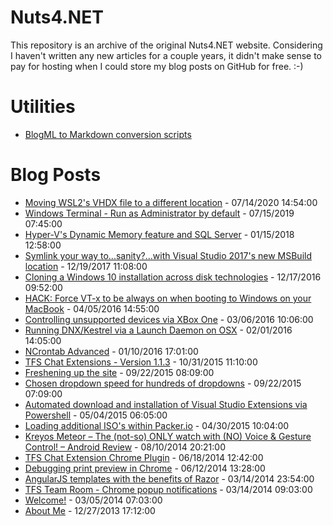 # Nuts4.NET

This repository is an archive of the original Nuts4.NET website.  Considering I haven't written 
any new articles for a couple years, it didn't make sense to pay for hosting when I could store
my blog posts on GitHub for free.  :-)

# Utilities
* [BlogML to Markdown conversion scripts](https://github.com/jcoutch/jcoutch.github.io/tree/main/utils)

# Blog Posts

* [Moving WSL2's VHDX file to a different location](blog/moving-wsl2's-vhdx-file-to-a-different-location.md) - 07/14/2020 14:54:00
* [Windows Terminal - Run as Administrator by default](blog/windows-terminal---run-as-administrator-by-default.md) - 07/15/2019 07:45:00
* [Hyper-V's Dynamic Memory feature and SQL Server](blog/hyper-v's-dynamic-memory-feature-and-sql-server.md) - 01/15/2018 12:58:00
* [Symlink your way to...sanity?...with Visual Studio 2017's new MSBuild location](blog/symlink-your-way-to...sanity-...with-visual-studio-2017's-new-msbuild-location.md) - 12/19/2017 11:08:00
* [Cloning a Windows 10 installation across disk technologies](blog/cloning-a-windows-10-installation-across-disk-technologies.md) - 12/17/2016 09:52:00
* [HACK: Force VT-x to be always on when booting to Windows on your MacBook](blog/hack:-force-vt-x-to-be-always-on-when-booting-to-windows-on-your-macbook.md) - 04/05/2016 14:55:00
* [Controlling unsupported devices via XBox One](blog/controlling-unsupported-devices-via-xbox-one.md) - 03/06/2016 10:06:00
* [Running DNX/Kestrel via a Launch Daemon on OSX](blog/running-dnx-kestrel-via-a-launch-daemon-on-osx.md) - 02/01/2016 14:05:00
* [NCrontab Advanced](blog/ncrontab-advanced.md) - 01/10/2016 17:01:00
* [TFS Chat Extensions - Version 1.1.3](blog/tfs-chat-extensions---version-1.1.3.md) - 10/31/2015 11:10:00
* [Freshening up the site](blog/freshening-up-the-site.md) - 09/22/2015 08:09:00
* [Chosen dropdown speed for hundreds of dropdowns](blog/chosen-dropdown-speed-for-hundreds-of-dropdowns.md) - 09/22/2015 07:09:00
* [Automated download and installation of Visual Studio Extensions via Powershell](blog/automated-download-and-installation-of-visual-studio-extensions-via-powershell.md) - 05/04/2015 06:05:00
* [Loading additional ISO's within Packer.io](blog/loading-additional-iso's-within-packer.io.md) - 04/30/2015 10:04:00
* [Kreyos Meteor – The (not-so) ONLY watch with (NO) Voice & Gesture Control! – Android Review](blog/kreyos-meteor-–-the-(not-so)-only-watch-with-(no)-voice-&-gesture-control!-–-android-review.md) - 08/10/2014 20:21:00
* [TFS Chat Extension Chrome Plugin](blog/tfs-chat-extension-chrome-plugin.md) - 06/18/2014 12:42:00
* [Debugging print preview in Chrome](blog/debugging-print-preview-in-chrome.md) - 06/12/2014 13:28:00
* [AngularJS templates with the benefits of Razor](blog/angularjs-templates-with-the-benefits-of-razor.md) - 03/14/2014 23:54:00
* [TFS Team Room - Chrome popup notifications](blog/tfs-team-room---chrome-popup-notifications.md) - 03/14/2014 09:03:00
* [Welcome!](blog/welcome!.md) - 03/05/2014 07:03:00
* [About Me](blog/about-me.md) - 12/27/2013 17:12:00
